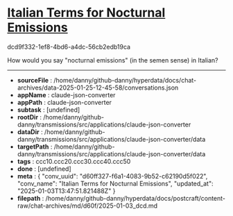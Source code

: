 # [Italian Terms for Nocturnal Emissions](https://claude.ai/chat/d60ff327-f6a1-4083-9b52-c62190d5f022)

dcd9f332-1ef8-4bd6-a4dc-56cb2edb19ca

How would you say "nocturnal emissions" (in the semen sense) in Italian?

---

* **sourceFile** : /home/danny/github-danny/hyperdata/docs/chat-archives/data-2025-01-25-12-45-58/conversations.json
* **appName** : claude-json-converter
* **appPath** : claude-json-converter
* **subtask** : [undefined]
* **rootDir** : /home/danny/github-danny/transmissions/src/applications/claude-json-converter
* **dataDir** : /home/danny/github-danny/transmissions/src/applications/claude-json-converter/data
* **targetPath** : /home/danny/github-danny/transmissions/src/applications/claude-json-converter/data
* **tags** : ccc10.ccc20.ccc30.ccc40.ccc50
* **done** : [undefined]
* **meta** : {
  "conv_uuid": "d60ff327-f6a1-4083-9b52-c62190d5f022",
  "conv_name": "Italian Terms for Nocturnal Emissions",
  "updated_at": "2025-01-03T13:47:51.821488Z"
}
* **filepath** : /home/danny/github-danny/hyperdata/docs/postcraft/content-raw/chat-archives/md/d60f/2025-01-03_dcd.md